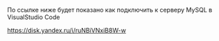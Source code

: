 По ссылке ниже будет показано как подключить к серверу MySQL в VisualStudio Code

https://disk.yandex.ru/i/ruNBiVNxiB8W-w